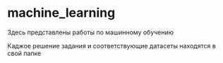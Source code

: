 # machine_learning

Здесь представлены работы по машинному обучению

Каджое решение задания и соответствующие датасеты находятся в свой папке
